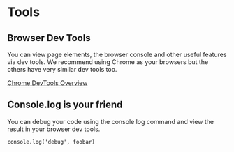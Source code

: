 # Tools


## Browser Dev Tools
You can view page elements, the browser console and other useful features via dev tools.  We recommend using Chrome as your browsers but the others have very similar dev tools too.

[Chrome DevTools Overview
](https://developer.chrome.com/devtools)


## Console.log is your friend

You can debug your code using the console log command and view the result in your browser dev tools.
```
console.log('debug', foobar)
```